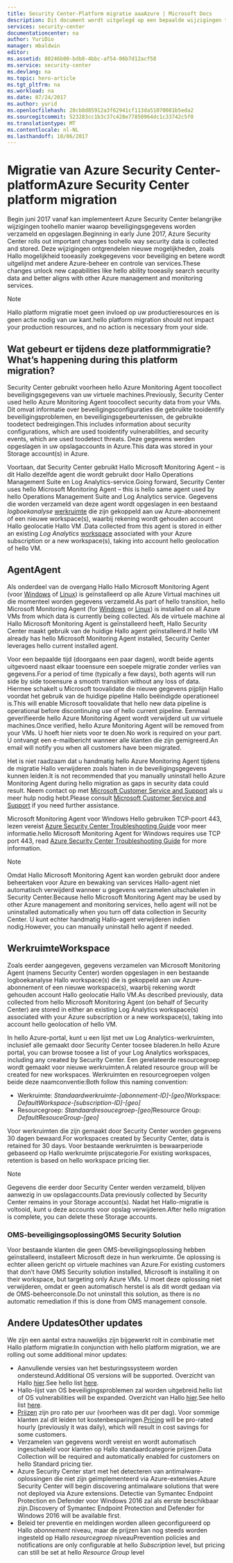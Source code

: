 ```yaml
---
title: Security Center-Platform migratie aaaAzure | Microsoft Docs
description: Dit document wordt uitgelegd op een bepaalde wijzigingen toohello manier Azure Security Center-gegevens worden verzameld.
services: security-center
documentationcenter: na
author: YuriDio
manager: mbaldwin
editor: 
ms.assetid: 80246b00-bdb8-4bbc-af54-06b7d12acf58
ms.service: security-center
ms.devlang: na
ms.topic: hero-article
ms.tgt_pltfrm: na
ms.workload: na
ms.date: 07/24/2017
ms.author: yurid
ms.openlocfilehash: 28cb8d85912a3f62941cf113da51070081b5eda2
ms.sourcegitcommit: 523283cc1b3c37c428e77850964dc1c33742c5f0
ms.translationtype: MT
ms.contentlocale: nl-NL
ms.lasthandoff: 10/06/2017
---
```

# <a name="azure-security-center-platform-migration"></a><span data-ttu-id="74b56-103">Migratie van Azure Security Center-platform</span><span class="sxs-lookup"><span data-stu-id="74b56-103">Azure Security Center platform migration</span></span>

<span data-ttu-id="74b56-104">Begin juni 2017 vanaf kan implementeert Azure Security Center belangrijke wijzigingen toohello manier waarop beveiligingsgegevens worden verzameld en opgeslagen.</span><span class="sxs-lookup"><span data-stu-id="74b56-104">Beginning in early June 2017, Azure Security Center rolls out important changes toohello way security data is collected and stored.</span></span>  <span data-ttu-id="74b56-105">Deze wijzigingen ontgrendelen nieuwe mogelijkheden, zoals Hallo mogelijkheid tooeasily zoekgegevens voor beveiliging en betere wordt uitgelijnd met andere Azure-beheer en controle van services.</span><span class="sxs-lookup"><span data-stu-id="74b56-105">These changes unlock new capabilities like hello ability tooeasily search security data and better aligns with other Azure management and monitoring services.</span></span>

> [!NOTE]
> <span data-ttu-id="74b56-106">Hallo platform migratie moet geen invloed op uw productieresources en is geen actie nodig van uw kant.</span><span class="sxs-lookup"><span data-stu-id="74b56-106">hello platform migration should not impact your production resources, and no action is necessary from your side.</span></span>


## <a name="whats-happening-during-this-platform-migration"></a><span data-ttu-id="74b56-107">Wat gebeurt er tijdens deze platformmigratie?</span><span class="sxs-lookup"><span data-stu-id="74b56-107">What’s happening during this platform migration?</span></span>

<span data-ttu-id="74b56-108">Security Center gebruikt voorheen hello Azure Monitoring Agent toocollect beveiligingsgegevens van uw virtuele machines.</span><span class="sxs-lookup"><span data-stu-id="74b56-108">Previously, Security Center used hello Azure Monitoring Agent toocollect security data from your VMs.</span></span> <span data-ttu-id="74b56-109">Dit omvat informatie over beveiligingsconfiguraties die gebruikte tooidentify beveiligingsproblemen, en beveiligingsgebeurtenissen, de gebruikte toodetect bedreigingen.</span><span class="sxs-lookup"><span data-stu-id="74b56-109">This includes information about security configurations, which are used tooidentify vulnerabilities, and security events, which are used toodetect threats.</span></span> <span data-ttu-id="74b56-110">Deze gegevens werden opgeslagen in uw opslagaccounts in Azure.</span><span class="sxs-lookup"><span data-stu-id="74b56-110">This data was stored in your Storage account(s) in Azure.</span></span>

<span data-ttu-id="74b56-111">Voortaan, dat Security Center gebruikt Hallo Microsoft Monitoring Agent – is dit Hallo dezelfde agent die wordt gebruikt door Hallo Operations Management Suite en Log Analytics-service.</span><span class="sxs-lookup"><span data-stu-id="74b56-111">Going forward, Security Center uses hello Microsoft Monitoring Agent – this is hello same agent used by hello Operations Management Suite and Log Analytics service.</span></span> <span data-ttu-id="74b56-112">Gegevens die worden verzameld van deze agent wordt opgeslagen in een bestaand *logboekanalyse* [werkruimte](../log-analytics/log-analytics-manage-access.md) die zijn gekoppeld aan uw Azure-abonnement of een nieuwe workspace(s), waarbij rekening wordt gehouden account Hallo geolocatie Hallo VM .</span><span class="sxs-lookup"><span data-stu-id="74b56-112">Data collected from this agent is stored in either an existing *Log Analytics* [workspace](../log-analytics/log-analytics-manage-access.md) associated with your Azure subscription or a new workspace(s), taking into account hello geolocation of hello VM.</span></span>

## <a name="agent"></a><span data-ttu-id="74b56-113">Agent</span><span class="sxs-lookup"><span data-stu-id="74b56-113">Agent</span></span>

<span data-ttu-id="74b56-114">Als onderdeel van de overgang Hallo Hallo Microsoft Monitoring Agent (voor [Windows](../log-analytics/log-analytics-windows-agents.md) of [Linux](../log-analytics/log-analytics-linux-agents.md)) is geïnstalleerd op alle Azure Virtual machines uit die momenteel worden gegevens verzameld.</span><span class="sxs-lookup"><span data-stu-id="74b56-114">As part of hello transition, hello Microsoft Monitoring Agent (for [Windows](../log-analytics/log-analytics-windows-agents.md) or [Linux](../log-analytics/log-analytics-linux-agents.md)) is installed on all Azure VMs from which data is currently being collected.</span></span>  <span data-ttu-id="74b56-115">Als de virtuele machine al Hallo Microsoft Monitoring Agent is geïnstalleerd heeft, Hallo Security Center maakt gebruik van de huidige Hallo agent geïnstalleerd.</span><span class="sxs-lookup"><span data-stu-id="74b56-115">If hello VM already has hello Microsoft Monitoring Agent installed, Security Center leverages hello current installed agent.</span></span>

<span data-ttu-id="74b56-116">Voor een bepaalde tijd (doorgaans een paar dagen), wordt beide agents uitgevoerd naast elkaar tooensure een soepele migratie zonder verlies van gegevens.</span><span class="sxs-lookup"><span data-stu-id="74b56-116">For a period of time (typically a few days), both agents will run side by side tooensure a smooth transition without any loss of data.</span></span> <span data-ttu-id="74b56-117">Hiermee schakelt u Microsoft toovalidate die nieuwe gegevens pijplijn Hallo voordat het gebruik van de huidige pipeline Hallo beëindigde operationeel is.</span><span class="sxs-lookup"><span data-stu-id="74b56-117">This will enable Microsoft toovalidate that hello new data pipeline is operational before discontinuing use of hello current pipeline.</span></span> <span data-ttu-id="74b56-118">Eenmaal geverifieerde hello Azure Monitoring Agent wordt verwijderd uit uw virtuele machines.</span><span class="sxs-lookup"><span data-stu-id="74b56-118">Once verified, hello Azure Monitoring Agent will be removed from your VMs.</span></span> <span data-ttu-id="74b56-119">U hoeft hier niets voor te doen.</span><span class="sxs-lookup"><span data-stu-id="74b56-119">No work is required on your part.</span></span> <span data-ttu-id="74b56-120">U ontvangt een e-mailbericht wanneer alle klanten die zijn gemigreerd.</span><span class="sxs-lookup"><span data-stu-id="74b56-120">An email will notify you when all customers have been migrated.</span></span>
 
<span data-ttu-id="74b56-121">Het is niet raadzaam dat u handmatig hello Azure Monitoring Agent tijdens de migratie Hallo verwijderen zoals hiaten in de beveiligingsgegevens kunnen leiden.</span><span class="sxs-lookup"><span data-stu-id="74b56-121">It is not recommended that you manually uninstall hello Azure Monitoring Agent during hello migration as gaps in security data could result.</span></span> <span data-ttu-id="74b56-122">Neem contact op met [Microsoft Customer Service and Support](https://support.microsoft.com/contactus/) als u meer hulp nodig hebt.</span><span class="sxs-lookup"><span data-stu-id="74b56-122">Please consult [Microsoft Customer Service and Support](https://support.microsoft.com/contactus/) if you need further assistance.</span></span> 

<span data-ttu-id="74b56-123">Microsoft Monitoring Agent voor Windows Hello gebruiken TCP-poort 443, lezen vereist [Azure Security Center Troubleshooting Guide](security-center-troubleshooting-guide.md) voor meer informatie.</span><span class="sxs-lookup"><span data-stu-id="74b56-123">hello Microsoft Monitoring Agent for Windows requires use TCP port 443, read [Azure Security Center Troubleshooting Guide](security-center-troubleshooting-guide.md) for more information.</span></span>


> [!NOTE] 
> <span data-ttu-id="74b56-124">Omdat Hallo Microsoft Monitoring Agent kan worden gebruikt door andere beheertaken voor Azure en bewaking van services Hallo-agent niet automatisch verwijderd wanneer u gegevens verzamelen uitschakelen in Security Center.</span><span class="sxs-lookup"><span data-stu-id="74b56-124">Because hello Microsoft Monitoring Agent may be used by other Azure management and monitoring services, hello agent will not be uninstalled automatically when you turn off data collection in Security Center.</span></span> <span data-ttu-id="74b56-125">U kunt echter handmatig Hallo-agent verwijderen indien nodig.</span><span class="sxs-lookup"><span data-stu-id="74b56-125">However, you can manually uninstall hello agent if needed.</span></span>

## <a name="workspace"></a><span data-ttu-id="74b56-126">Werkruimte</span><span class="sxs-lookup"><span data-stu-id="74b56-126">Workspace</span></span>

<span data-ttu-id="74b56-127">Zoals eerder aangegeven, gegevens verzamelen van Microsoft Monitoring Agent (namens Security Center) worden opgeslagen in een bestaande logboekanalyse Hallo workspace(s) die is gekoppeld aan uw Azure-abonnement of een nieuwe workspace(s), waarbij rekening wordt gehouden account Hallo geolocatie Hallo VM.</span><span class="sxs-lookup"><span data-stu-id="74b56-127">As described previously, data collected from hello Microsoft Monitoring Agent (on behalf of Security Center) are stored in either an existing Log Analytics workspace(s) associated with your Azure subscription or a new workspace(s), taking into account hello geolocation of hello VM.</span></span>

<span data-ttu-id="74b56-128">In hello Azure-portal, kunt u een lijst met uw Log Analytics-werkruimten, inclusief alle gemaakt door Security Center toosee bladeren.</span><span class="sxs-lookup"><span data-stu-id="74b56-128">In hello Azure portal, you can browse toosee a list of your Log Analytics workspaces, including any created by Security Center.</span></span> <span data-ttu-id="74b56-129">Een gerelateerde resourcegroep wordt gemaakt voor nieuwe werkruimten.</span><span class="sxs-lookup"><span data-stu-id="74b56-129">A related resource group will be created for new workspaces.</span></span> <span data-ttu-id="74b56-130">Werkruimten en resourcegroepen volgen beide deze naamconventie:</span><span class="sxs-lookup"><span data-stu-id="74b56-130">Both follow this naming convention:</span></span>

- <span data-ttu-id="74b56-131">Werkruimte: *Standaardwerkruimte-[abonnement-ID]-[geo]*</span><span class="sxs-lookup"><span data-stu-id="74b56-131">Workspace: *DefaultWorkspace-[subscription-ID]-[geo]*</span></span>
- <span data-ttu-id="74b56-132">Resourcegroep: *Standaardresoucegroep-[geo]*</span><span class="sxs-lookup"><span data-stu-id="74b56-132">Resource Group: *DefaultResouceGroup-[geo]*</span></span> 
 
<span data-ttu-id="74b56-133">Voor werkruimten die zijn gemaakt door Security Center worden gegevens 30 dagen bewaard.</span><span class="sxs-lookup"><span data-stu-id="74b56-133">For workspaces created by Security Center, data is retained for 30 days.</span></span> <span data-ttu-id="74b56-134">Voor bestaande werkruimten is bewaarperiode gebaseerd op Hallo werkruimte prijscategorie.</span><span class="sxs-lookup"><span data-stu-id="74b56-134">For existing workspaces, retention is based on hello workspace pricing tier.</span></span>

> [!NOTE]
> <span data-ttu-id="74b56-135">Gegevens die eerder door Security Center werden verzameld, blijven aanwezig in uw opslagaccounts.</span><span class="sxs-lookup"><span data-stu-id="74b56-135">Data previously collected by Security Center remains in your Storage account(s).</span></span> <span data-ttu-id="74b56-136">Nadat het Hallo-migratie is voltooid, kunt u deze accounts voor opslag verwijderen.</span><span class="sxs-lookup"><span data-stu-id="74b56-136">After hello migration is complete, you can delete these Storage accounts.</span></span>

### <a name="oms-security-solution"></a><span data-ttu-id="74b56-137">OMS-beveiligingsoplossing</span><span class="sxs-lookup"><span data-stu-id="74b56-137">OMS Security Solution</span></span> 

<span data-ttu-id="74b56-138">Voor bestaande klanten die geen OMS-beveiligingsoplossing hebben geïnstalleerd, installeert Microsoft deze in hun werkruimte. De oplossing is echter alleen gericht op virtuele machines van Azure.</span><span class="sxs-lookup"><span data-stu-id="74b56-138">For existing customers that don’t have OMS Security solution installed, Microsoft is installing it on their workspace, but targeting only Azure VMs.</span></span> <span data-ttu-id="74b56-139">U moet deze oplossing niet verwijderen, omdat er geen automatisch herstel is als dit wordt gedaan via de OMS-beheerconsole.</span><span class="sxs-lookup"><span data-stu-id="74b56-139">Do not uninstall this solution, as there is no automatic remediation if this is done from OMS management console.</span></span>


## <a name="other-updates"></a><span data-ttu-id="74b56-140">Andere Updates</span><span class="sxs-lookup"><span data-stu-id="74b56-140">Other updates</span></span>

<span data-ttu-id="74b56-141">We zijn een aantal extra nauwelijks zijn bijgewerkt rolt in combinatie met Hallo platform migratie:</span><span class="sxs-lookup"><span data-stu-id="74b56-141">In conjunction with hello platform migration, we are rolling out some additional minor updates:</span></span>

- <span data-ttu-id="74b56-142">Aanvullende versies van het besturingssysteem worden ondersteund.</span><span class="sxs-lookup"><span data-stu-id="74b56-142">Additional OS versions will be supported.</span></span> <span data-ttu-id="74b56-143">Overzicht van Hallo [hier](security-center-faq.md#virtual-machines).</span><span class="sxs-lookup"><span data-stu-id="74b56-143">See hello list [here](security-center-faq.md#virtual-machines).</span></span>
- <span data-ttu-id="74b56-144">Hallo-lijst van OS beveiligingsproblemen zal worden uitgebreid.</span><span class="sxs-lookup"><span data-stu-id="74b56-144">hello list of OS vulnerabilities will be expanded.</span></span> <span data-ttu-id="74b56-145">Overzicht van Hallo [hier](https://gallery.technet.microsoft.com/Azure-Security-Center-a789e335).</span><span class="sxs-lookup"><span data-stu-id="74b56-145">See hello list [here](https://gallery.technet.microsoft.com/Azure-Security-Center-a789e335).</span></span>
- <span data-ttu-id="74b56-146">[Prijzen](https://azure.microsoft.com/pricing/details/security-center/) zijn pro rato per uur (voorheen was dit per dag). Voor sommige klanten zal dit leiden tot kostenbesparingen.</span><span class="sxs-lookup"><span data-stu-id="74b56-146">[Pricing](https://azure.microsoft.com/pricing/details/security-center/) will be pro-rated hourly (previously it was daily), which will result in cost savings for some customers.</span></span>
- <span data-ttu-id="74b56-147">Verzamelen van gegevens wordt vereist en wordt automatisch ingeschakeld voor klanten op Hallo standaardcategorie prijzen.</span><span class="sxs-lookup"><span data-stu-id="74b56-147">Data Collection will be required and automatically enabled for customers on hello Standard pricing tier.</span></span>
- <span data-ttu-id="74b56-148">Azure Security Center start met het detecteren van antimalware-oplossingen die niet zijn geïmplementeerd via Azure-extensies.</span><span class="sxs-lookup"><span data-stu-id="74b56-148">Azure Security Center will begin discovering antimalware solutions that were not deployed via Azure extensions.</span></span> <span data-ttu-id="74b56-149">Detectie van Symantec Endpoint Protection en Defender voor Windows 2016 zal als eerste beschikbaar zijn.</span><span class="sxs-lookup"><span data-stu-id="74b56-149">Discovery of Symantec Endpoint Protection and Defender for Windows 2016 will be available first.</span></span>
- <span data-ttu-id="74b56-150">Beleid ter preventie en meldingen worden alleen geconfigureerd op Hallo *abonnement* niveau, maar de prijzen kan nog steeds worden ingesteld op Hallo *resourcegroep* niveau</span><span class="sxs-lookup"><span data-stu-id="74b56-150">Prevention policies and notifications are only configurable at hello *Subscription* level, but pricing can still be set at hello *Resource Group* level</span></span>

